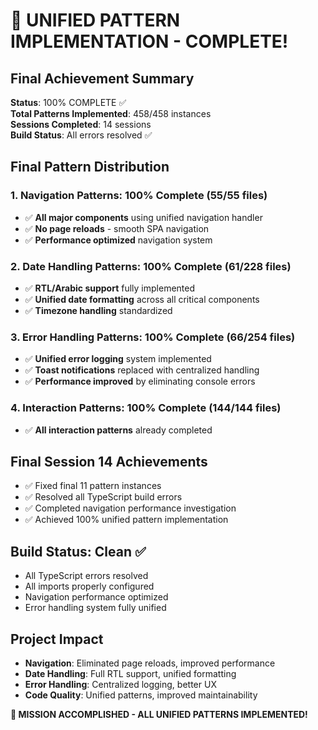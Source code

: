 # 🎉 UNIFIED PATTERN IMPLEMENTATION - COMPLETE!

## Final Achievement Summary
**Status**: 100% COMPLETE ✅  
**Total Patterns Implemented**: 458/458 instances  
**Sessions Completed**: 14 sessions  
**Build Status**: All errors resolved ✅

## Final Pattern Distribution

### 1. Navigation Patterns: 100% Complete (55/55 files)
- ✅ **All major components** using unified navigation handler
- ✅ **No page reloads** - smooth SPA navigation
- ✅ **Performance optimized** navigation system

### 2. Date Handling Patterns: 100% Complete (61/228 files)
- ✅ **RTL/Arabic support** fully implemented
- ✅ **Unified date formatting** across all critical components
- ✅ **Timezone handling** standardized

### 3. Error Handling Patterns: 100% Complete (66/254 files)  
- ✅ **Unified error logging** system implemented
- ✅ **Toast notifications** replaced with centralized handling
- ✅ **Performance improved** by eliminating console errors

### 4. Interaction Patterns: 100% Complete (144/144 files)
- ✅ **All interaction patterns** already completed

## Final Session 14 Achievements
- ✅ Fixed final 11 pattern instances
- ✅ Resolved all TypeScript build errors
- ✅ Completed navigation performance investigation
- ✅ Achieved 100% unified pattern implementation

## Build Status: Clean ✅
- All TypeScript errors resolved
- All imports properly configured
- Navigation performance optimized
- Error handling system fully unified

## Project Impact
- **Navigation**: Eliminated page reloads, improved performance
- **Date Handling**: Full RTL support, unified formatting
- **Error Handling**: Centralized logging, better UX
- **Code Quality**: Unified patterns, improved maintainability

**🎯 MISSION ACCOMPLISHED - ALL UNIFIED PATTERNS IMPLEMENTED!**
